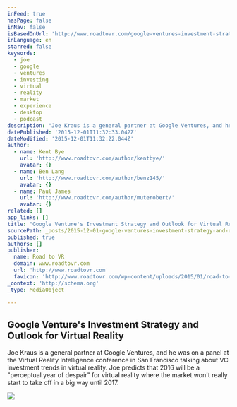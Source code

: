 ```yaml
---
inFeed: true
hasPage: false
inNav: false
isBasedOnUrl: 'http://www.roadtovr.com/google-ventures-investment-strategy-outlook-virtual-reality/'
inLanguage: en
starred: false
keywords:
  - joe
  - google
  - ventures
  - investing
  - virtual
  - reality
  - market
  - experience
  - desktop
  - podcast
description: "Joe Kraus is a general partner at Google Ventures, and he was on a panel at the Virtual Reality Intelligence conference in San Francisco talking about VC investment trends in virtual reality. Joe predicts that 2016 will be a \"perceptual year of despair\" for virtual reality where the market won't really start to take off in a big way until 2017."
datePublished: '2015-12-01T11:32:33.042Z'
dateModified: '2015-12-01T11:32:22.044Z'
author:
  - name: Kent Bye
    url: 'http://www.roadtovr.com/author/kentbye/'
    avatar: {}
  - name: Ben Lang
    url: 'http://www.roadtovr.com/author/benz145/'
    avatar: {}
  - name: Paul James
    url: 'http://www.roadtovr.com/author/muterobert/'
    avatar: {}
related: []
app_links: []
title: "Google Venture's Investment Strategy and Outlook for Virtual Reality"
sourcePath: _posts/2015-12-01-google-ventures-investment-strategy-and-outlook-for-virtual.md
published: true
authors: []
publisher:
  name: Road to VR
  domain: www.roadtovr.com
  url: 'http://www.roadtovr.com'
  favicon: 'http://www.roadtovr.com/wp-content/uploads/2015/01/road-to-vr-logo-for-social-media-54aabc8av1_site_icon-150x150.png'
_context: 'http://schema.org'
_type: MediaObject

---
```

<article style=""><h1>Google Venture's Investment Strategy and Outlook for Virtual Reality</h1><p>Joe Kraus is a general partner at Google Ventures, and he was on a panel at the Virtual Reality Intelligence conference in San Francisco talking about VC investment trends in virtual reality. Joe predicts that 2016 will be a "perceptual year of despair" for virtual reality where the market won't really start to take off in a big way until 2017.</p><img src="http://www.roadtovr.com/wp-content/uploads/2015/11/google-ventures.jpg" /></article>